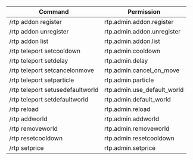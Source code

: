Command|Permission
----|----
/rtp addon register | rtp.admin.addon.register
/rtp addon unregister | rtp.admin.addon.unregister
/rtp addon list | rtp.admin.addon.list
/rtp teleport setcooldown | rtp.admin.cooldown
/rtp teleport setdelay | rtp.admin.delay
/rtp teleport setcancelonmove | rtp.admin.cancel_on_move
/rtp teleport setparticle | rtp.admin.particle
/rtp teleport setusedefaultworld | rtp.admin.use_default_world
/rtp teleport setdefaultworld | rtp.admin.default_world
/rtp reload | rtp.admin.reload
/rtp addworld | rtp.admin.addworld
/rtp removeworld | rtp.admin.removeworld
/rtp resetcooldown | rtp.admin.resetcooldown
/rtp setprice | rtp.admin.setprice

